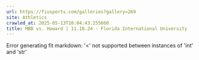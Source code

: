 ```yaml
---
url: https://fiusports.com/galleries?gallery=269
site: Athletics
crawled_at: 2025-05-13T10:04:43.255660
title: MBB vs. Howard | 11.18.24 - Florida International University
---
```


Error generating fit markdown: '<' not supported between instances of 'int' and 'str'
